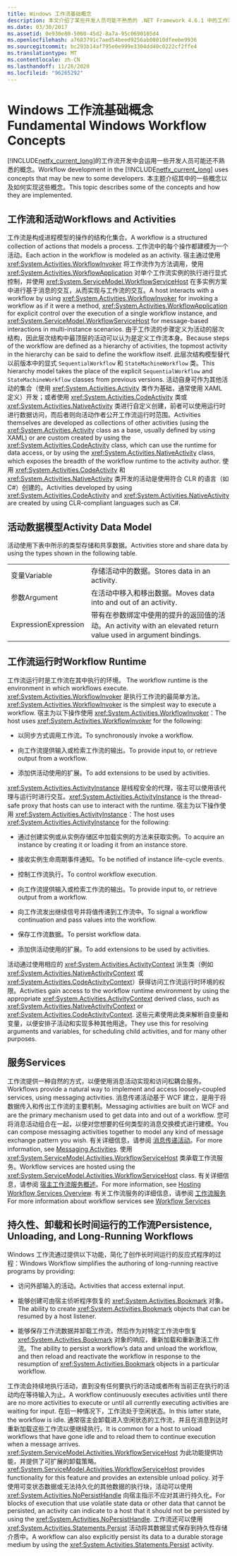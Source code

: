 ```yaml
---
title: Windows 工作流基础概念
description: 本文介绍了某些开发人员可能不熟悉的 .NET Framework 4.6.1 中的工作流开发中的一些概念。
ms.date: 03/30/2017
ms.assetid: 0e930e80-5060-45d2-8a7a-95c0690105d4
ms.openlocfilehash: a7683791c7aed54beed9256ab08010dfeebe9936
ms.sourcegitcommit: bc293b14af795e0e999e3304dd40c0222cf2ffe4
ms.translationtype: MT
ms.contentlocale: zh-CN
ms.lasthandoff: 11/26/2020
ms.locfileid: "96265292"
---
```

# <a name="fundamental-windows-workflow-concepts"></a><span data-ttu-id="1d568-103">Windows 工作流基础概念</span><span class="sxs-lookup"><span data-stu-id="1d568-103">Fundamental Windows Workflow Concepts</span></span>

<span data-ttu-id="1d568-104">[!INCLUDE[netfx_current_long](../../../includes/netfx-current-long-md.md)]的工作流开发中会运用一些开发人员可能还不熟悉的概念。</span><span class="sxs-lookup"><span data-stu-id="1d568-104">Workflow development in the [!INCLUDE[netfx_current_long](../../../includes/netfx-current-long-md.md)] uses concepts that may be new to some developers.</span></span> <span data-ttu-id="1d568-105">本主题介绍其中的一些概念以及如何实现这些概念。</span><span class="sxs-lookup"><span data-stu-id="1d568-105">This topic describes some of the concepts and how they are implemented.</span></span>  
  
## <a name="workflows-and-activities"></a><span data-ttu-id="1d568-106">工作流和活动</span><span class="sxs-lookup"><span data-stu-id="1d568-106">Workflows and Activities</span></span>  

 <span data-ttu-id="1d568-107">工作流是构成进程模型的操作的结构化集合。</span><span class="sxs-lookup"><span data-stu-id="1d568-107">A workflow is a structured collection of actions that models a process.</span></span> <span data-ttu-id="1d568-108">工作流中的每个操作都建模为一个活动。</span><span class="sxs-lookup"><span data-stu-id="1d568-108">Each action in the workflow is modeled as an activity.</span></span> <span data-ttu-id="1d568-109">宿主通过使用 <xref:System.Activities.WorkflowInvoker> 将工作流作为方法调用，使用 <xref:System.Activities.WorkflowApplication> 对单个工作流实例的执行进行显式控制，并使用 <xref:System.ServiceModel.WorkflowServiceHost> 在多实例方案中进行基于消息的交互，从而实现与工作流的交互。</span><span class="sxs-lookup"><span data-stu-id="1d568-109">A host interacts with a workflow by using <xref:System.Activities.WorkflowInvoker> for invoking a workflow as if it were a method,  <xref:System.Activities.WorkflowApplication> for explicit control over the execution of a single workflow instance, and <xref:System.ServiceModel.WorkflowServiceHost> for message-based interactions in multi-instance scenarios.</span></span> <span data-ttu-id="1d568-110">由于工作流的步骤定义为活动的层次结构，因此层次结构中最顶层的活动可以认为是定义工作流本身。</span><span class="sxs-lookup"><span data-stu-id="1d568-110">Because steps of the workflow are defined as a hierarchy of activities, the topmost activity in the hierarchy can be said to define the workflow itself.</span></span> <span data-ttu-id="1d568-111">此层次结构模型替代以前版本中的显式 `SequentialWorkflow` 和 `StateMachineWorkflow` 类。</span><span class="sxs-lookup"><span data-stu-id="1d568-111">This hierarchy model takes the place of the explicit `SequentialWorkflow` and `StateMachineWorkflow` classes from previous versions.</span></span> <span data-ttu-id="1d568-112">活动自身可作为其他活动的集合（使用 <xref:System.Activities.Activity> 类作为基础，通常使用 XAML 定义）开发；或者使用 <xref:System.Activities.CodeActivity> 类或 <xref:System.Activities.NativeActivity> 类进行自定义创建，前者可以使用运行时进行数据访问，而后者则向活动作者公开工作流运行时范围。</span><span class="sxs-lookup"><span data-stu-id="1d568-112">Activities themselves are developed as collections of other activities (using the <xref:System.Activities.Activity> class as a base, usually defined by using XAML) or are custom created by using the <xref:System.Activities.CodeActivity> class, which can use the runtime for data access, or by using the <xref:System.Activities.NativeActivity> class, which exposes the breadth of the workflow runtime to the activity author.</span></span> <span data-ttu-id="1d568-113">使用 <xref:System.Activities.CodeActivity> 和 <xref:System.Activities.NativeActivity> 类开发的活动是使用符合 CLR 的语言（如 C#）创建的。</span><span class="sxs-lookup"><span data-stu-id="1d568-113">Activities developed by using <xref:System.Activities.CodeActivity> and <xref:System.Activities.NativeActivity> are created by using CLR-compliant languages such as C#.</span></span>  
  
## <a name="activity-data-model"></a><span data-ttu-id="1d568-114">活动数据模型</span><span class="sxs-lookup"><span data-stu-id="1d568-114">Activity Data Model</span></span>  

 <span data-ttu-id="1d568-115">活动使用下表中所示的类型存储和共享数据。</span><span class="sxs-lookup"><span data-stu-id="1d568-115">Activities store and share data by using the types shown in the following table.</span></span>  
  
|||  
|-|-|  
|<span data-ttu-id="1d568-116">变量</span><span class="sxs-lookup"><span data-stu-id="1d568-116">Variable</span></span>|<span data-ttu-id="1d568-117">存储活动中的数据。</span><span class="sxs-lookup"><span data-stu-id="1d568-117">Stores data in an activity.</span></span>|  
|<span data-ttu-id="1d568-118">参数</span><span class="sxs-lookup"><span data-stu-id="1d568-118">Argument</span></span>|<span data-ttu-id="1d568-119">在活动中移入和移出数据。</span><span class="sxs-lookup"><span data-stu-id="1d568-119">Moves data into and out of an activity.</span></span>|  
|<span data-ttu-id="1d568-120">Expression</span><span class="sxs-lookup"><span data-stu-id="1d568-120">Expression</span></span>|<span data-ttu-id="1d568-121">带有在参数绑定中使用的提升的返回值的活动。</span><span class="sxs-lookup"><span data-stu-id="1d568-121">An activity with an elevated return value used in argument bindings.</span></span>|  
  
## <a name="workflow-runtime"></a><span data-ttu-id="1d568-122">工作流运行时</span><span class="sxs-lookup"><span data-stu-id="1d568-122">Workflow Runtime</span></span>  

 <span data-ttu-id="1d568-123">工作流运行时是工作流在其中执行的环境。 </span><span class="sxs-lookup"><span data-stu-id="1d568-123">The workflow runtime is the environment in which workflows execute.</span></span> <span data-ttu-id="1d568-124"><xref:System.Activities.WorkflowInvoker> 是执行工作流的最简单方法。</span><span class="sxs-lookup"><span data-stu-id="1d568-124"><xref:System.Activities.WorkflowInvoker> is the simplest way to execute a workflow.</span></span> <span data-ttu-id="1d568-125">宿主为以下操作使用 <xref:System.Activities.WorkflowInvoker>：</span><span class="sxs-lookup"><span data-stu-id="1d568-125">The host uses <xref:System.Activities.WorkflowInvoker> for the following:</span></span>  
  
- <span data-ttu-id="1d568-126">以同步方式调用工作流。</span><span class="sxs-lookup"><span data-stu-id="1d568-126">To synchronously invoke a workflow.</span></span>  
  
- <span data-ttu-id="1d568-127">向工作流提供输入或检索工作流的输出。</span><span class="sxs-lookup"><span data-stu-id="1d568-127">To provide input to, or retrieve output from a workflow.</span></span>  
  
- <span data-ttu-id="1d568-128">添加供活动使用的扩展。</span><span class="sxs-lookup"><span data-stu-id="1d568-128">To add extensions to be used by activities.</span></span>  
  
 <span data-ttu-id="1d568-129"><xref:System.Activities.ActivityInstance> 是线程安全的代理，宿主可以使用该代理与运行时进行交互。</span><span class="sxs-lookup"><span data-stu-id="1d568-129"><xref:System.Activities.ActivityInstance> is the thread-safe proxy that hosts can use to interact with the runtime.</span></span> <span data-ttu-id="1d568-130">宿主为以下操作使用 <xref:System.Activities.ActivityInstance>：</span><span class="sxs-lookup"><span data-stu-id="1d568-130">The host uses <xref:System.Activities.ActivityInstance> for the following:</span></span>  
  
- <span data-ttu-id="1d568-131">通过创建实例或从实例存储区中加载实例的方法来获取实例。</span><span class="sxs-lookup"><span data-stu-id="1d568-131">To acquire an instance by creating it or loading it from an instance store.</span></span>  
  
- <span data-ttu-id="1d568-132">接收实例生命周期事件通知。</span><span class="sxs-lookup"><span data-stu-id="1d568-132">To be notified of instance life-cycle events.</span></span>  
  
- <span data-ttu-id="1d568-133">控制工作流执行。</span><span class="sxs-lookup"><span data-stu-id="1d568-133">To control workflow execution.</span></span>  
  
- <span data-ttu-id="1d568-134">向工作流提供输入或检索工作流的输出。</span><span class="sxs-lookup"><span data-stu-id="1d568-134">To provide input to, or retrieve output from a workflow.</span></span>  
  
- <span data-ttu-id="1d568-135">向工作流发出继续信号并将值传递到工作流中。</span><span class="sxs-lookup"><span data-stu-id="1d568-135">To signal a workflow continuation and pass values into the workflow.</span></span>  
  
- <span data-ttu-id="1d568-136">保存工作流数据。</span><span class="sxs-lookup"><span data-stu-id="1d568-136">To persist workflow data.</span></span>  
  
- <span data-ttu-id="1d568-137">添加供活动使用的扩展。</span><span class="sxs-lookup"><span data-stu-id="1d568-137">To add extensions to be used by activities.</span></span>  
  
 <span data-ttu-id="1d568-138">活动通过使用相应的 <xref:System.Activities.ActivityContext> 派生类（例如 <xref:System.Activities.NativeActivityContext> 或 <xref:System.Activities.CodeActivityContext>）获得访问工作流运行时环境的权限。</span><span class="sxs-lookup"><span data-stu-id="1d568-138">Activities gain access to the workflow runtime environment by using the appropriate <xref:System.Activities.ActivityContext> derived class, such as <xref:System.Activities.NativeActivityContext> or <xref:System.Activities.CodeActivityContext>.</span></span> <span data-ttu-id="1d568-139">这些元素使用此类来解析自变量和变量，以便安排子活动和实现多种其他用途。</span><span class="sxs-lookup"><span data-stu-id="1d568-139">They use this for resolving arguments and variables, for scheduling child activities, and for many other purposes.</span></span>  
  
## <a name="services"></a><span data-ttu-id="1d568-140">服务</span><span class="sxs-lookup"><span data-stu-id="1d568-140">Services</span></span>  

 <span data-ttu-id="1d568-141">工作流提供一种自然的方式，以便使用消息活动实现和访问松耦合服务。</span><span class="sxs-lookup"><span data-stu-id="1d568-141">Workflows provide a natural way to implement and access loosely-coupled services, using messaging activities.</span></span> <span data-ttu-id="1d568-142">消息传递活动基于 WCF 建立，是用于将数据传入和传出工作流的主要机制。</span><span class="sxs-lookup"><span data-stu-id="1d568-142">Messaging activities are built on WCF and are the primary mechanism used to get data into and out of a workflow.</span></span> <span data-ttu-id="1d568-143">您可将消息活动组合在一起，以便对您想要的任何类型的消息交换模式进行建模。</span><span class="sxs-lookup"><span data-stu-id="1d568-143">You can compose messaging activities together to model any kind of message exchange pattern you wish.</span></span> <span data-ttu-id="1d568-144">有关详细信息，请参阅 [消息传递活动](../wcf/feature-details/messaging-activities.md)。</span><span class="sxs-lookup"><span data-stu-id="1d568-144">For more information, see [Messaging Activities](../wcf/feature-details/messaging-activities.md).</span></span> <span data-ttu-id="1d568-145">使用 <xref:System.ServiceModel.Activities.WorkflowServiceHost> 类承载工作流服务。</span><span class="sxs-lookup"><span data-stu-id="1d568-145">Workflow services are hosted using the <xref:System.ServiceModel.Activities.WorkflowServiceHost> class.</span></span> <span data-ttu-id="1d568-146">有关详细信息，请参阅 [宿主工作流服务概述](../wcf/feature-details/hosting-workflow-services-overview.md)。</span><span class="sxs-lookup"><span data-stu-id="1d568-146">For more information, see [Hosting Workflow Services Overview](../wcf/feature-details/hosting-workflow-services-overview.md).</span></span> <span data-ttu-id="1d568-147">有关工作流服务的详细信息，请参阅 [工作流服务](../wcf/feature-details/workflow-services.md)</span><span class="sxs-lookup"><span data-stu-id="1d568-147">For more information about workflow services see [Workflow Services](../wcf/feature-details/workflow-services.md)</span></span>  
  
## <a name="persistence-unloading-and-long-running-workflows"></a><span data-ttu-id="1d568-148">持久性、卸载和长时间运行的工作流</span><span class="sxs-lookup"><span data-stu-id="1d568-148">Persistence, Unloading, and Long-Running Workflows</span></span>  

 <span data-ttu-id="1d568-149">Windows 工作流通过提供以下功能，简化了创作长时间运行的反应式程序的过程：</span><span class="sxs-lookup"><span data-stu-id="1d568-149">Windows Workflow simplifies the authoring of long-running reactive programs by providing:</span></span>  
  
- <span data-ttu-id="1d568-150">访问外部输入的活动。</span><span class="sxs-lookup"><span data-stu-id="1d568-150">Activities that access external input.</span></span>  
  
- <span data-ttu-id="1d568-151">能够创建可由宿主侦听程序恢复的 <xref:System.Activities.Bookmark> 对象。</span><span class="sxs-lookup"><span data-stu-id="1d568-151">The ability to create <xref:System.Activities.Bookmark> objects that can be resumed by a host listener.</span></span>  
  
- <span data-ttu-id="1d568-152">能够保存工作流数据并卸载工作流，然后作为对特定工作流中恢复 <xref:System.Activities.Bookmark> 对象的响应，重新加载和重新激活工作流。</span><span class="sxs-lookup"><span data-stu-id="1d568-152">The ability to persist a workflow’s data and unload the workflow, and then reload and reactivate the workflow in response to the resumption of <xref:System.Activities.Bookmark> objects in a particular workflow.</span></span>  
  
 <span data-ttu-id="1d568-153">工作流会持续地执行活动，直到没有任何要执行的活动或者所有当前正在执行的活动均在等待输入为止。</span><span class="sxs-lookup"><span data-stu-id="1d568-153">A workflow continuously executes activities until there are no more activities to execute or until all currently executing activities are waiting for input.</span></span> <span data-ttu-id="1d568-154">在后一种情况下，工作流处于空闲状态。</span><span class="sxs-lookup"><span data-stu-id="1d568-154">In this latter state, the workflow is idle.</span></span> <span data-ttu-id="1d568-155">通常宿主会卸载进入空闲状态的工作流，并且在消息到达时重新加载这些工作流以便继续执行。</span><span class="sxs-lookup"><span data-stu-id="1d568-155">It is common for a host to unload workflows that have gone idle and to reload them to continue execution when a message arrives.</span></span> <span data-ttu-id="1d568-156"><xref:System.ServiceModel.Activities.WorkflowServiceHost> 为此功能提供功能，并提供了可扩展的卸载策略。</span><span class="sxs-lookup"><span data-stu-id="1d568-156"><xref:System.ServiceModel.Activities.WorkflowServiceHost> provides functionality for this feature and provides an extensible unload policy.</span></span> <span data-ttu-id="1d568-157">对于使用可变状态数据或无法持久化的其他数据的执行块，活动可以使用 <xref:System.Activities.NoPersistHandle> 向宿主指示不应对其进行持久化。</span><span class="sxs-lookup"><span data-stu-id="1d568-157">For blocks of execution that use volatile state data or other data that cannot be persisted, an activity can indicate to a host that it should not be persisted by using the <xref:System.Activities.NoPersistHandle>.</span></span> <span data-ttu-id="1d568-158">工作流还可以使用 <xref:System.Activities.Statements.Persist> 活动将其数据显式保存到持久性存储介质中。</span><span class="sxs-lookup"><span data-stu-id="1d568-158">A workflow can also explicitly persist its data to a durable storage medium by using the <xref:System.Activities.Statements.Persist> activity.</span></span>
